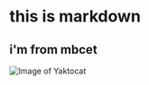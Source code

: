 # this is markdown

## i'm from mbcet
![Image of Yaktocat](https://octodex.github.com/images/yaktocat.png)
